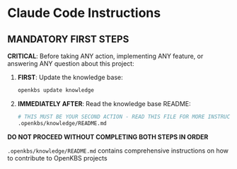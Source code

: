 # Claude Code Instructions

## MANDATORY FIRST STEPS
**CRITICAL**: Before taking ANY action, implementing ANY feature, or answering ANY question about this project:

1. **FIRST**: Update the knowledge base:
   ```bash
   openkbs update knowledge
   ```

2. **IMMEDIATELY AFTER**: Read the knowledge base README:
   ```bash
   # THIS MUST BE YOUR SECOND ACTION - READ THIS FILE FOR MORE INSTRUCTIONS
   .openkbs/knowledge/README.md
   ```

**DO NOT PROCEED WITHOUT COMPLETING BOTH STEPS IN ORDER**

`.openkbs/knowledge/README.md` contains comprehensive instructions on how to contribute to OpenKBS projects